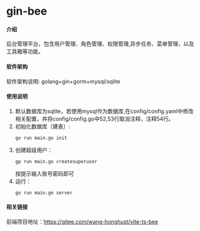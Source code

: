 # gin-bee

#### 介绍
后台管理平台，包含用户管理、角色管理、权限管理,异步任务、菜单管理，以及工具箱等功能。
#### 软件架构
软件架构说明:
golang+gin+gorm+mysql/sqlite
#### 使用说明

1. 默认数据库为sqlite，若使用mysql作为数据库,在config/config.yaml中修改相关配置，并将config/config.go中52,53行取消注释，注释54行。
2. 初始化数据库（建表）:
    ```shell
   go run main.go init
   ```
3. 创建超级用户：
    ```shell
   gp run main.go createsuperuser
   ```
   按提示输入账号密码即可
4. 运行：
    ```shell
   go run main.go server
   ```
#### 相关链接
   前端项目地址：https://gitee.com/wang-honghust/vite-ts-bee